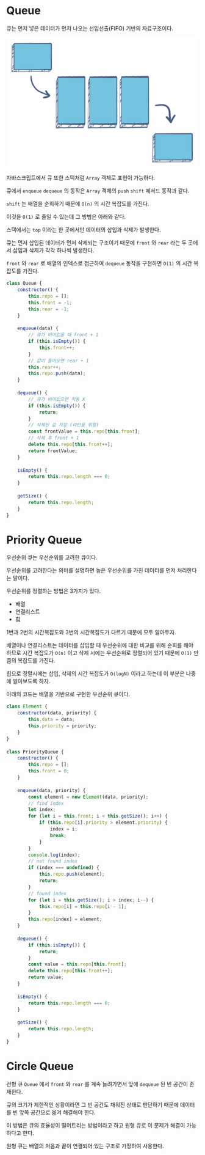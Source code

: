 # Queue

큐는 먼저 넣은 데이터가 먼저 나오는 선입선출(FIFO) 기반의 자료구조이다.

![queue](./img/queue.PNG)

자바스크립트에서 큐 또한 스택처럼 `Array` 객체로 표현이 가능하다.

큐에서 `enqueue` `dequeue` 의 동작은 `Array` 객체의 `push` `shift` 메서드 동작과 같다.

`shift` 는 배열을 순회하기 때문에 `O(n)` 의 시간 복잡도를 가진다.

이것을 `O(1)` 로 줄일 수 있는데 그 방법은 아래와 같다.

스택에서는 `top` 이라는 한 곳에서만 데이터의 삽입과 삭제가 발생한다.

큐는 먼저 삽입된 데이터가 먼저 삭제되는 구조이기 때문에 `front` 와 `rear` 라는 두 곳에서 삽입과 삭제가 각각 하나씩 발생한다.

`front` 와 `rear` 로 배열의 인덱스로 접근하여 `dequeue` 동작을 구현하면 `O(1)` 의 시간 복잡도를 가진다.

```js
class Queue {
    constructor() {
        this.repo = [];
        this.front = -1;
        this.rear = -1;
    }

    enqueue(data) {
        // 큐가 비어있을 때 front + 1
        if (this.isEmpty()) {
            this.front++;
        }
        // 값이 들어오면 rear + 1
        this.rear++;
        this.repo.push(data);
    }

    dequeue() {
        // 큐가 비어있으면 작동 X
        if (this.isEmpty()) {
            return;
        }
        // 삭제된 값 저장 (리턴을 위함)
        const frontValue = this.repo[this.front];
        // 삭제 후 front + 1
        delete this.repo[this.front++];
        return frontValue;
    }

    isEmpty() {
        return this.repo.length === 0;
    }

    getSize() {
        return this.repo.length;
    }
}
```



# Priority Queue

우선순위 큐는 우선순위를 고려한 큐이다.

우선순위를 고려한다는 의미를 설명하면 높은 우선순위를 가진 데이터를 먼저 처리한다는 말이다.

우선순위를 정렬하는 방법은 3가지가 있다.

- 배열
- 연결리스트
- 힙

1번과 2번의 시간복잡도와 3번의 시간복잡도가 다르기 때문에 모두 알아두자.

배열이나 연결리스트는 데이터를 삽입할 때 우선순위에 대한 비교를 위해 순회를 해야 하므로 시간 복잡도가 `O(n)` 이고 삭제 시에는 우선순위로 정렬되어 있기 때문에 `O(1)` 만큼의 복잡도를 가진다.

힙으로 정렬시에는 삽입, 삭제의 시간 복잡도가 `O(logN)` 이라고 하는데 이 부분은 나중에 알아보도록 하자.

아래의 코드는 배열을 기반으로 구현한 우선순위 큐이다.

```js
class Element {
    constructor(data, priority) {
        this.data = data;
        this.priority = priority;
    }
}

class PriorityQueue {
    constructor() {
        this.repo = [];
        this.front = 0;
    }

    enqueue(data, priority) {
        const element = new Element(data, priority);
        // find index
        let index;
        for (let i = this.front; i < this.getSize(); i++) {
            if (this.repo[i].priority > element.priority) {
                index = i;
                break;
            }
        }
        console.log(index);
        // not found index
        if (index === undefined) {
            this.repo.push(element);
            return;
        }
        // found index
        for (let i = this.getSize(); i > index; i--) {
            this.repo[i] = this.repo[i - 1];
        }
        this.repo[index] = element;
    }

    dequeue() {
        if (this.isEmpty()) {
            return;
        }
        const value = this.repo[this.front];
        delete this.repo[this.front++];
        return value;
    }

    isEmpty() {
        return this.repo.length === 0;
    }

    getSize() {
        return this.repo.length;
    }
}
```



# Circle Queue

선형 큐 `Queue` 에서 `front` 와 `rear` 를 계속 늘려가면서 앞에 `dequeue` 된 빈 공간이 존재한다.

큐의 크기가 제한적인 상황이라면 그 빈 공간도 채워진 상태로 판단하기 때문에 데이터를 빈 앞쪽 공간으로 옮겨 해결해야 한다.

이 방법은 큐의 효율성이 떨어트리는 방법이라고 하고 원형 큐로 이 문제가 해결이 가능하다고 한다.

원형 큐는 배열의 처음과 끝이 연결되어 있는 구조로 가정하여 사용한다.

